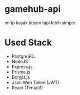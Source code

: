 # gamehub-api
mirip kayak steam tapi lebih simple

# Used Stack
- PostgreSQL
- NodeJS
- Express.js
- Prisma.js
- Bcrypt.js
- Json Web Token (JWT)
- React (Tentatif)
